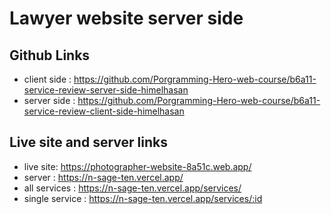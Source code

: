 # Lawyer website server side

## Github Links

- client side : https://github.com/Porgramming-Hero-web-course/b6a11-service-review-server-side-himelhasan
- server side : https://github.com/Porgramming-Hero-web-course/b6a11-service-review-client-side-himelhasan

## Live site and server links

- live site: https://photographer-website-8a51c.web.app/
- server : https://n-sage-ten.vercel.app/
- all services : https://n-sage-ten.vercel.app/services/
- single service : https://n-sage-ten.vercel.app/services/:id
